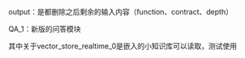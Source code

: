 output：是都删除之后剩余的输入内容（function、contract、depth）



QA_1：新版的问答模块

其中关于vector_store_realtime_0是嵌入的小知识库可以读取，测试使用